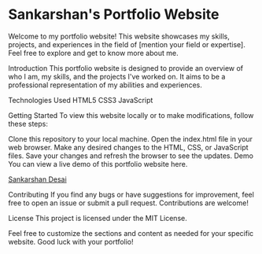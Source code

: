 <h1>Sankarshan's Portfolio Website </h1>
Welcome to my portfolio website! This website showcases my skills, projects, and experiences in the field of [mention your field or expertise]. Feel free to explore and get to know more about me.

Introduction
This portfolio website is designed to provide an overview of who I am, my skills, and the projects I've worked on. It aims to be a professional representation of my abilities and experiences.

Technologies Used
HTML5
CSS3
JavaScript

Getting Started
To view this website locally or to make modifications, follow these steps:

Clone this repository to your local machine.
Open the index.html file in your web browser.
Make any desired changes to the HTML, CSS, or JavaScript files.
Save your changes and refresh the browser to see the updates.
Demo
You can view a live demo of this portfolio website here.

<a href="https://sankarshan.netlify.app/">Sankarshan Desai</a> 

Contributing
If you find any bugs or have suggestions for improvement, feel free to open an issue or submit a pull request. Contributions are welcome!

License
This project is licensed under the MIT License.

Feel free to customize the sections and content as needed for your specific website. Good luck with your portfolio!
